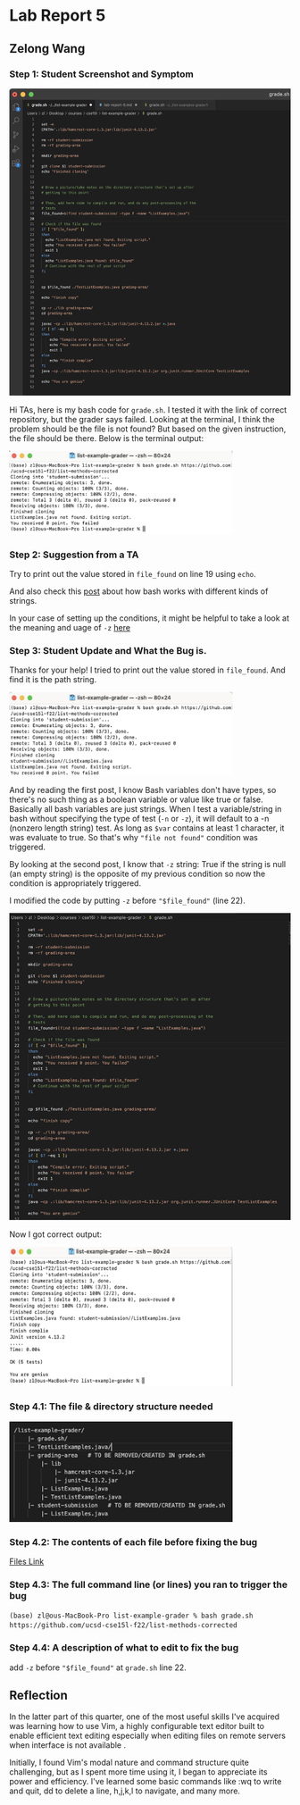 # Lab Report 5
## Zelong Wang


### Step 1: Student Screenshot and Symptom


<img src="student_screenshot.png" width="600" height="550">

Hi TAs, here is my bash code for `grade.sh`. I tested it with the link of correct repository, but the grader says failed. Looking at the terminal, I think the problem should be the file is not found? But based on the given instruction, the file should be there. Below is the terminal output: 

<img src="symptom1.png" width="400" height="150">

### Step 2: Suggestion from a TA

Try to print out the value stored in `file_found` on line 19 using `echo`. 

And also check this [post](https://unix.stackexchange.com/a/447244) about how bash works with different kinds of strings. 

In your case of setting up the conditions, it might be helpful to take a look at the meaning and uage of `-z` [here](https://stackoverflow.com/a/18096739)

### Step 3: Student Update and What the Bug is.
Thanks for your help!
I tried to print out the value stored in `file_found`. And find it is the path string.

<img src="symptom2.png" width="400" height="150">

And by reading the first post, I know Bash variables don't have types, so there's no such thing as a boolean variable or value like true or false. Basically all bash variables are just strings.
When I test a variable/string in bash without specifying the type of test (`-n` or `-z`), it will default to a -n (nonzero length string) test. As long as `$var` contains at least 1 character, it was evaluate to true. So that's why `"file not found"` condition was triggered. 

By looking at the second post, I know that `-z` string: True if the string is null (an empty string) is the opposite of my previous condition so now the condition is appropriately triggered.

I modified the code by putting `-z` before `"$file_found"` (line 22).

<img src="student_screenshot2.png" width="600" height="550">

Now I got correct output:

<img src="correct_output.png" width="400" height="250">

### Step 4.1: The file & directory structure needed

<img src="structure.png" width="400" height="180">

### Step 4.2: The contents of each file before fixing the bug
[Files Link](https://github.com/zew013/cse15l-lab-reports/tree/main/lab-rep5/list-example-grader)

### Step 4.3: The full command line (or lines) you ran to trigger the bug
`(base) zl@ous-MacBook-Pro list-example-grader % bash grade.sh https://github.com/ucsd-cse15l-f22/list-methods-corrected`

### Step 4.4: A description of what to edit to fix the bug
add `-z` before `"$file_found"` at `grade.sh` line 22.


## Reflection
In the latter part of this quarter, one of the most useful skills I've acquired was learning how to use Vim, a highly configurable text editor built to enable efficient text editing especially when editing files on remote servers when interface is not available .

Initially, I found Vim's modal nature and command structure quite challenging, but as I spent more time using it, I began to appreciate its power and efficiency. I've learned some basic commands like :wq to write and quit, dd to delete a line, h,j,k,l to navigate, and many more.



